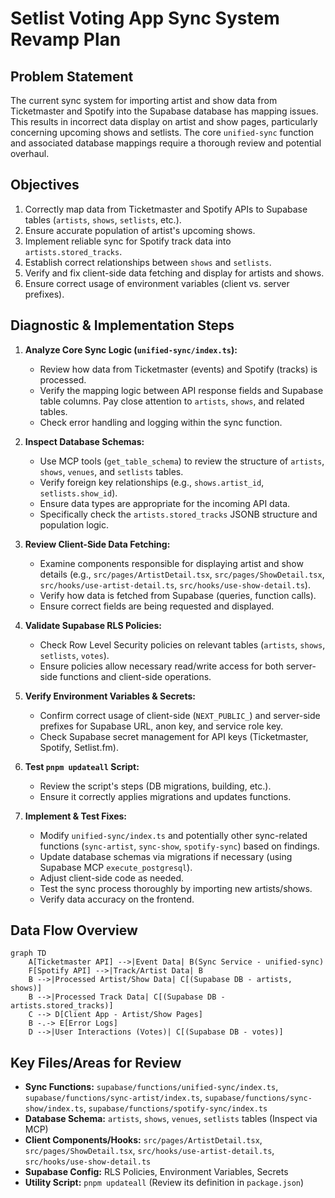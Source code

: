 # Setlist Voting App Sync System Revamp Plan

## Problem Statement

The current sync system for importing artist and show data from Ticketmaster and Spotify into the Supabase database has mapping issues. This results in incorrect data display on artist and show pages, particularly concerning upcoming shows and setlists. The core `unified-sync` function and associated database mappings require a thorough review and potential overhaul.

## Objectives

1.  Correctly map data from Ticketmaster and Spotify APIs to Supabase tables (`artists`, `shows`, `setlists`, etc.).
2.  Ensure accurate population of artist's upcoming shows.
3.  Implement reliable sync for Spotify track data into `artists.stored_tracks`.
4.  Establish correct relationships between `shows` and `setlists`.
5.  Verify and fix client-side data fetching and display for artists and shows.
6.  Ensure correct usage of environment variables (client vs. server prefixes).

## Diagnostic & Implementation Steps

1.  **Analyze Core Sync Logic (`unified-sync/index.ts`):**
    *   Review how data from Ticketmaster (events) and Spotify (tracks) is processed.
    *   Verify the mapping logic between API response fields and Supabase table columns. Pay close attention to `artists`, `shows`, and related tables.
    *   Check error handling and logging within the sync function.

2.  **Inspect Database Schemas:**
    *   Use MCP tools (`get_table_schema`) to review the structure of `artists`, `shows`, `venues`, and `setlists` tables.
    *   Verify foreign key relationships (e.g., `shows.artist_id`, `setlists.show_id`).
    *   Ensure data types are appropriate for the incoming API data.
    *   Specifically check the `artists.stored_tracks` JSONB structure and population logic.

3.  **Review Client-Side Data Fetching:**
    *   Examine components responsible for displaying artist and show details (e.g., `src/pages/ArtistDetail.tsx`, `src/pages/ShowDetail.tsx`, `src/hooks/use-artist-detail.ts`, `src/hooks/use-show-detail.ts`).
    *   Verify how data is fetched from Supabase (queries, function calls).
    *   Ensure correct fields are being requested and displayed.

4.  **Validate Supabase RLS Policies:**
    *   Check Row Level Security policies on relevant tables (`artists`, `shows`, `setlists`, `votes`).
    *   Ensure policies allow necessary read/write access for both server-side functions and client-side operations.

5.  **Verify Environment Variables & Secrets:**
    *   Confirm correct usage of client-side (`NEXT_PUBLIC_`) and server-side prefixes for Supabase URL, anon key, and service role key.
    *   Check Supabase secret management for API keys (Ticketmaster, Spotify, Setlist.fm).

6.  **Test `pnpm updateall` Script:**
    *   Review the script's steps (DB migrations, building, etc.).
    *   Ensure it correctly applies migrations and updates functions.

7.  **Implement & Test Fixes:**
    *   Modify `unified-sync/index.ts` and potentially other sync-related functions (`sync-artist`, `sync-show`, `spotify-sync`) based on findings.
    *   Update database schemas via migrations if necessary (using Supabase MCP `execute_postgresql`).
    *   Adjust client-side code as needed.
    *   Test the sync process thoroughly by importing new artists/shows.
    *   Verify data accuracy on the frontend.

## Data Flow Overview

```mermaid
graph TD
    A[Ticketmaster API] -->|Event Data| B(Sync Service - unified-sync)
    F[Spotify API] -->|Track/Artist Data| B
    B -->|Processed Artist/Show Data| C[(Supabase DB - artists, shows)]
    B -->|Processed Track Data| C[(Supabase DB - artists.stored_tracks)]
    C --> D[Client App - Artist/Show Pages]
    B -.-> E[Error Logs]
    D -->|User Interactions (Votes)| C[(Supabase DB - votes)]
```

## Key Files/Areas for Review

*   **Sync Functions:** `supabase/functions/unified-sync/index.ts`, `supabase/functions/sync-artist/index.ts`, `supabase/functions/sync-show/index.ts`, `supabase/functions/spotify-sync/index.ts`
*   **Database Schema:** `artists`, `shows`, `venues`, `setlists` tables (Inspect via MCP)
*   **Client Components/Hooks:** `src/pages/ArtistDetail.tsx`, `src/pages/ShowDetail.tsx`, `src/hooks/use-artist-detail.ts`, `src/hooks/use-show-detail.ts`
*   **Supabase Config:** RLS Policies, Environment Variables, Secrets
*   **Utility Script:** `pnpm updateall` (Review its definition in `package.json`)

